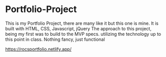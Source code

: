 # Portfolio-Project
This is my Portfolio Project, there are many like it but this one is mine.
It is built with HTML, CSS, Javascript, jQuery
The approach to this project, being my first was to build to the MVP specs. utilizing the technology up to this point in class. Nothing fancy, just functional

https://rocsportfolio.netlify.app/
